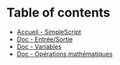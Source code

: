 # Table of contents

* [Accueil - SimpleScript](README.md)
* [Doc - Entrée/Sortie](<README (1).md>)
* [Doc - Variables](doc-variables.md)
* [Doc - Opérations mathématiques](doc-operations-mathematiques.md)

